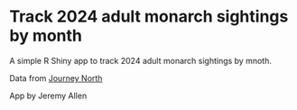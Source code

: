 # Track 2024 adult monarch sightings by month

A simple R Shiny app to track 2024 adult monarch sightings by mnoth.

Data from [Journey North](https://journeynorth.org/)

App by Jeremy Allen
